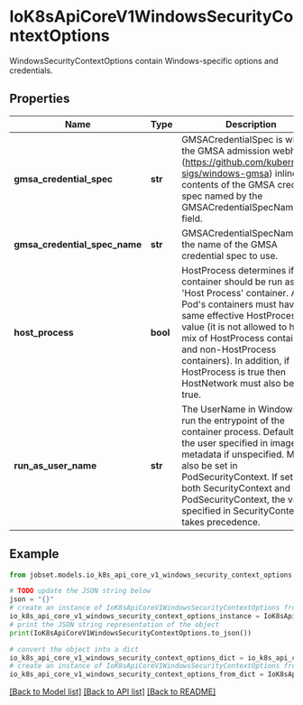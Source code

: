 # IoK8sApiCoreV1WindowsSecurityContextOptions

WindowsSecurityContextOptions contain Windows-specific options and credentials.

## Properties

Name | Type | Description | Notes
------------ | ------------- | ------------- | -------------
**gmsa_credential_spec** | **str** | GMSACredentialSpec is where the GMSA admission webhook (https://github.com/kubernetes-sigs/windows-gmsa) inlines the contents of the GMSA credential spec named by the GMSACredentialSpecName field. | [optional] 
**gmsa_credential_spec_name** | **str** | GMSACredentialSpecName is the name of the GMSA credential spec to use. | [optional] 
**host_process** | **bool** | HostProcess determines if a container should be run as a &#39;Host Process&#39; container. All of a Pod&#39;s containers must have the same effective HostProcess value (it is not allowed to have a mix of HostProcess containers and non-HostProcess containers). In addition, if HostProcess is true then HostNetwork must also be set to true. | [optional] 
**run_as_user_name** | **str** | The UserName in Windows to run the entrypoint of the container process. Defaults to the user specified in image metadata if unspecified. May also be set in PodSecurityContext. If set in both SecurityContext and PodSecurityContext, the value specified in SecurityContext takes precedence. | [optional] 

## Example

```python
from jobset.models.io_k8s_api_core_v1_windows_security_context_options import IoK8sApiCoreV1WindowsSecurityContextOptions

# TODO update the JSON string below
json = "{}"
# create an instance of IoK8sApiCoreV1WindowsSecurityContextOptions from a JSON string
io_k8s_api_core_v1_windows_security_context_options_instance = IoK8sApiCoreV1WindowsSecurityContextOptions.from_json(json)
# print the JSON string representation of the object
print(IoK8sApiCoreV1WindowsSecurityContextOptions.to_json())

# convert the object into a dict
io_k8s_api_core_v1_windows_security_context_options_dict = io_k8s_api_core_v1_windows_security_context_options_instance.to_dict()
# create an instance of IoK8sApiCoreV1WindowsSecurityContextOptions from a dict
io_k8s_api_core_v1_windows_security_context_options_from_dict = IoK8sApiCoreV1WindowsSecurityContextOptions.from_dict(io_k8s_api_core_v1_windows_security_context_options_dict)
```
[[Back to Model list]](../README.md#documentation-for-models) [[Back to API list]](../README.md#documentation-for-api-endpoints) [[Back to README]](../README.md)


